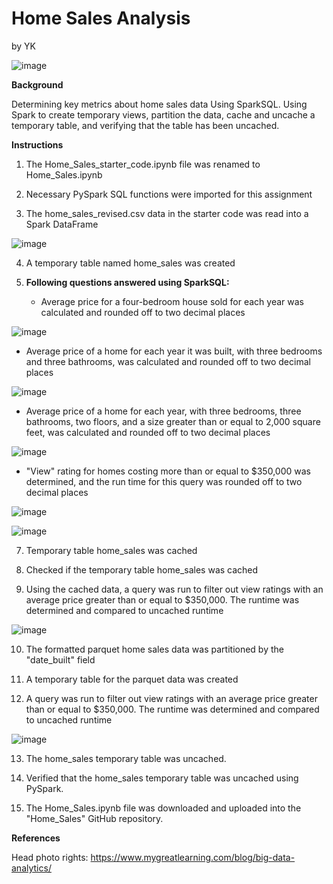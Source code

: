 # Home Sales Analysis
by YK

![image](https://github.com/YargKlnc/Home_Sales/assets/142269763/10b97996-be33-44fe-90fc-9ece4573cd80)

**Background**

Determining key metrics about home sales data Using SparkSQL. Using Spark to create temporary views, partition the data, cache and uncache a temporary table, and verifying that the table has been uncached.

**Instructions**

1. The Home_Sales_starter_code.ipynb file was renamed to Home_Sales.ipynb

2. Necessary PySpark SQL functions were imported for this assignment

3. The home_sales_revised.csv data in the starter code was read into a Spark DataFrame

![image](https://github.com/YargKlnc/Home_Sales/assets/142269763/abf97de8-c7bf-466e-b5c0-4c543d993818)

4. A temporary table named home_sales was created

5. **Following questions answered using SparkSQL:**

   - Average price for a four-bedroom house sold for each year was calculated and rounded off to two decimal places

![image](https://github.com/YargKlnc/Home_Sales/assets/142269763/c1632b85-08bb-4951-8fbe-c40bf0230503)

   - Average price of a home for each year it was built, with three bedrooms and three bathrooms, was calculated and rounded off to two decimal places

![image](https://github.com/YargKlnc/Home_Sales/assets/142269763/2b0d1b00-5191-4e79-8868-57c663cc7b09)

   - Average price of a home for each year, with three bedrooms, three bathrooms, two floors, and a size greater than or equal to 2,000 square feet, was calculated and rounded off to two decimal places

![image](https://github.com/YargKlnc/Home_Sales/assets/142269763/fb810b63-a6b0-48c7-9c8c-5ace36c9bac4)

   - "View" rating for homes costing more than or equal to $350,000 was determined, and the run time for this query was rounded off to two decimal places

![image](https://github.com/YargKlnc/Home_Sales/assets/142269763/3d0569ad-9673-408c-8056-6432c9e317ee)

![image](https://github.com/YargKlnc/Home_Sales/assets/142269763/f1ec1ca6-b3dc-4d90-817d-2eb124b19067)

7. Temporary table home_sales was cached

8. Checked if the temporary table home_sales was cached

9. Using the cached data, a query was run to filter out view ratings with an average price greater than or equal to $350,000. The runtime was determined and compared to uncached runtime

![image](https://github.com/YargKlnc/Home_Sales/assets/142269763/17362e0f-99b6-449b-ad4e-e100dcaffb48)

10. The formatted parquet home sales data was partitioned by the "date_built" field

11. A temporary table for the parquet data was created

12. A query was run to filter out view ratings with an average price greater than or equal to $350,000. The runtime was determined and compared to uncached runtime

![image](https://github.com/YargKlnc/Home_Sales/assets/142269763/b4727b64-792d-409c-aa7f-72c6103e8be9)

13. The home_sales temporary table was uncached.

14. Verified that the home_sales temporary table was uncached using PySpark.

15. The Home_Sales.ipynb file was downloaded and uploaded into the "Home_Sales" GitHub repository.

**References**

Head photo rights: https://www.mygreatlearning.com/blog/big-data-analytics/
